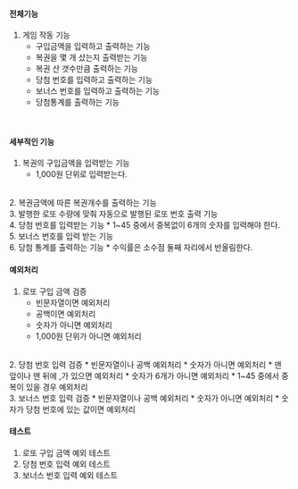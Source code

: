 #### 전체기능
1. 게임 작동 기능    
	* 구입금액을 입력하고 출력하는 기능   
	* 복권을 몇 개 샀는지 출력받는 기능   
	* 복권 산 갯수만큼 출력하는 기능   
	* 당첨 번호를 입력하고 출력하는 기능   
	* 보너스 번호를 입력하고 출력하는 기능   
	* 당첨통계를 출력하는 기능   
<br>      

#### 세부적인 기능   
1. 복권의 구입금액을 입력받는 기능   
	* 1,000원 단위로 입력받는다.   
<br>
2. 복권금액에 따른 복권개수를 출력하는 기능   
<br>
3. 발행한 로또 수량에 맞춰 자동으로 발행된 로또 번호 출력 기능   
<br>
4. 당첨 번호를 입력받는 기능   
	* 1~45 중에서 중복없이 6개의 숫자를 입력해야 한다.   
<br>
5. 보너스 번호를 입력 받는 기능    
<br>
6. 당첨 통계를 출력하는 기능   
	* 수익률은 소수점 둘째 자리에서 반올림한다.   
	
#### 예외처리   	
1. 로또 구입 금액 검증   
	* 빈문자열이면 예외처리   
	* 공백이면 예외처리   
	* 숫자가 아니면 예외처리   
	* 1,000원 단위가 아니면 예외처리   
<br>
2. 당첨 번호 입력 검증   
	* 빈문자열이나 공백 예외처리   
	* 숫자가 아니면 예외처리   
	* 맨 앞이나 맨 뒤에 ,가 있으면 예외처리    
	* 숫자가 6개가 아니면 예외처리     
	* 1~45 중에서 중복이 있을 경우 예외처리    
<br> 
3. 보너스 번호 입력 검증    
	* 빈문자열이나 공백 예외처리    
	* 숫자가 아니면 예외처리    
	* 숫자가 당첨 번호에 있는 값이면 예외처리     
	
#### 테스트	
1. 로또 구입 금액 예외 테스트   
2. 당첨 번호 입력 예외 테스트
3. 보너스 번호 입력 예외 테스트 
